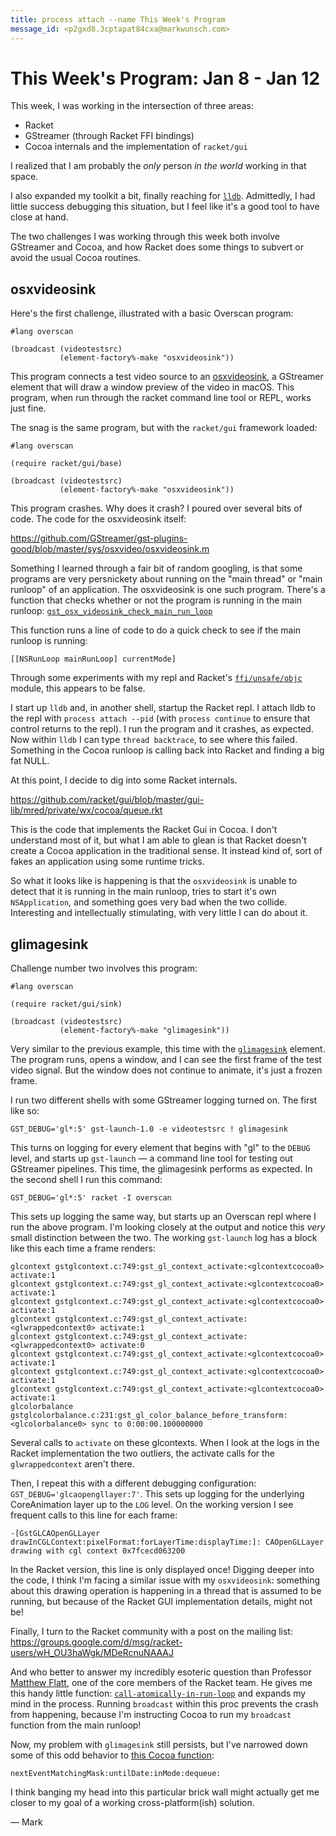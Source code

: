 ```yaml
---
title: process attach --name This Week's Program
message_id: <p2gxd8.3cptapat84cxa@markwunsch.com>
---
```


This Week's Program: Jan 8 - Jan 12
===================================

This week, I was working in the intersection of three areas:

+ Racket
+ GStreamer (through Racket FFI bindings)
+ Cocoa internals and the implementation of `racket/gui`

I realized that I am probably the _only_ person _in the world_ working
in that space.

I also expanded my toolkit a bit, finally reaching
for [`lldb`](https://lldb.llvm.org). Admittedly, I had little success
debugging this situation, but I feel like it's a good tool to have
close at hand.

The two challenges I was working through this week both involve
GStreamer and Cocoa, and how Racket does some things to subvert or
avoid the usual Cocoa routines.

## osxvideosink

Here's the first challenge, illustrated with a basic Overscan program:

    #lang overscan

    (broadcast (videotestsrc)
               (element-factory%-make "osxvideosink"))

This program connects a test video source to
an [osxvideosink][osxvideosink], a GStreamer element that will draw a
window preview of the video in macOS. This program, when run through
the racket command line tool or REPL, works just fine.

The snag is the same program, but with the `racket/gui` framework
loaded:

    #lang overscan

    (require racket/gui/base)

    (broadcast (videotestsrc)
               (element-factory%-make "osxvideosink"))

This program crashes. Why does it crash? I poured over several bits of
code. The code for the osxvideosink itself:

<https://github.com/GStreamer/gst-plugins-good/blob/master/sys/osxvideo/osxvideosink.m>

Something I learned through a fair bit of random googling, is that
some programs are very persnickety about running on the "main thread"
or "main runloop" of an application. The osxvideosink is one such
program. There's a function that checks whether or not the program is
running in the main
runloop:
[`gst_osx_videosink_check_main_run_loop`][check_main_run_loop]

This function runs a line of code to do a quick check to see if the
main runloop is running:

    [[NSRunLoop mainRunLoop] currentMode]

Through some experiments with my repl and
Racket's
[`ffi/unsafe/objc`](https://docs.racket-lang.org/foreign/Objective-C_FFI.html) module,
this appears to be false.

I start up `lldb` and, in another shell, startup the Racket repl. I
attach lldb to the repl with `process attach --pid` (with `process
continue` to ensure that control returns to the repl). I run the
program and it crashes, as expected. Now within `lldb` I can type
`thread backtrace`, to see where this failed. Something in the Cocoa
runloop is calling back into Racket and finding a big fat NULL.

At this point, I decide to dig into some Racket internals.

<https://github.com/racket/gui/blob/master/gui-lib/mred/private/wx/cocoa/queue.rkt>

This is the code that implements the Racket Gui in Cocoa. I don't
understand most of it, but what I am able to glean is that Racket
doesn't create a Cocoa application in the traditional sense. It
instead kind of, sort of fakes an application using some runtime
tricks.

So what it looks like is happening is that the `osxvideosink` is
unable to detect that it is running in the main runloop, tries to
start it's own `NSApplication`, and something goes very bad when the
two collide. Interesting and intellectually stimulating, with very
little I can do about it.

## glimagesink

Challenge number two involves this program:

    #lang overscan

    (require racket/gui/sink)

    (broadcast (videotestsrc)
               (element-factory%-make "glimagesink"))

Very similar to the previous example, this time with
the [`glimagesink`][glimagesink] element. The program runs, opens a
window, and I can see the first frame of the test video signal. But
the window does not continue to animate, it's just a frozen frame.

I run two different shells with some GStreamer logging turned on. The
first like so:

    GST_DEBUG='gl*:5' gst-launch-1.0 -e videotestsrc ! glimagesink

This turns on logging for every element that begins with "gl" to the
`DEBUG` level, and starts up `gst-launch` — a command line tool for
testing out GStreamer pipelines. This time, the glimagesink performs
as expected. In the second shell I run this command:

    GST_DEBUG='gl*:5' racket -I overscan

This sets up logging the same way, but starts up an Overscan repl
where I run the above program. I'm looking closely at the output and
notice this _very_ small distinction between the two. The working
`gst-launch` log has a block like this each time a frame renders:

    glcontext gstglcontext.c:749:gst_gl_context_activate:<glcontextcocoa0> activate:1
    glcontext gstglcontext.c:749:gst_gl_context_activate:<glcontextcocoa0> activate:1
    glcontext gstglcontext.c:749:gst_gl_context_activate:<glcontextcocoa0> activate:1
    glcontext gstglcontext.c:749:gst_gl_context_activate:<glwrappedcontext0> activate:1
    glcontext gstglcontext.c:749:gst_gl_context_activate:<glwrappedcontext0> activate:0
    glcontext gstglcontext.c:749:gst_gl_context_activate:<glcontextcocoa0> activate:1
    glcontext gstglcontext.c:749:gst_gl_context_activate:<glcontextcocoa0> activate:1
    glcontext gstglcontext.c:749:gst_gl_context_activate:<glcontextcocoa0> activate:1
    glcolorbalance gstglcolorbalance.c:231:gst_gl_color_balance_before_transform:<glcolorbalance0> sync to 0:00:00.100000000

Several calls to `activate` on these glcontexts. When I look at the
logs in the Racket implementation the two outliers, the activate calls
for the `glwrappedcontext` aren't there.

Then, I repeat this with a different debugging configuration:
`GST_DEBUG='glcaopengllayer:7'`. This sets up logging for the
underlying CoreAnimation layer up to the `LOG` level. On the working
version I see frequent calls to this line for each frame:

    -[GstGLCAOpenGLLayer drawInCGLContext:pixelFormat:forLayerTime:displayTime:]: CAOpenGLLayer drawing with cgl context 0x7fcecd063200

In the Racket version, this line is only displayed once! Digging
deeper into the code, I think I'm facing a similar issue with my
`osxvideosink`: something about this drawing operation is happening in a thread
that is assumed to be running, but because of the Racket GUI
implementation details, might not be!

Finally, I turn to the Racket community with a post on the mailing
list:
<https://groups.google.com/d/msg/racket-users/wH_OU3haWgk/MDeRcnuNAAAJ>

And who better to answer my incredibly esoteric question than
Professor [Matthew Flatt](http://www.cs.utah.edu/~mflatt/), one of the
core members of the Racket team. He gives me this handy little
function: [`call-atomically-in-run-loop`][call-atomically-in-run-loop]
and expands my mind in the process. Running `broadcast` within this
proc prevents the crash from happening, because I'm instructing Cocoa
to run my `broadcast` function from the main runloop!

Now, my problem with `glimagesink` still persists, but I've narrowed
down some of this odd behavior
to [this Cocoa function][nexteventmatchingmask]:

    nextEventMatchingMask:untilDate:inMode:dequeue:

I think banging my head into this particular brick wall might actually
get me closer to my goal of a working cross-platform(ish) solution.

— Mark

[osxvideosink]: https://gstreamer.freedesktop.org/data/doc/gstreamer/head/gst-plugins-good-plugins/html/gst-plugins-good-plugins-osxvideosink.html

[check_main_run_loop]: https://github.com/GStreamer/gst-plugins-good/blob/master/sys/osxvideo/osxvideosink.m#L134-L177

[glimagesink]: https://gstreamer.freedesktop.org/data/doc/gstreamer/head/gst-plugins-bad-plugins/html/gst-plugins-bad-plugins-glimagesink.html

[call-atomically-in-run-loop]: https://github.com/mwunsch/overscan/blob/dd54d1aa57c0d988720ff95759f7cf32c06d3bbb/overscan/macos.rkt#L106-L123

[nexteventmatchingmask]: https://developer.apple.com/documentation/appkit/nsapplication/1428485-nexteventmatchingmask
